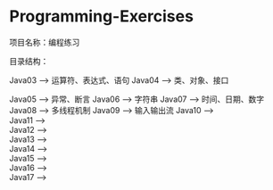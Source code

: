 # Programming-Exercises
项目名称：编程练习

目录结构：

Java03    ——>    运算符、表达式、语句
Java04    ——>    类、对象、接口

Java05    ——>    异常、断言
Java06    ——>    字符串
Java07    ——>    时间、日期、数字
Java08    ——>    多线程机制
Java09    ——>    输入输出流
Java10    ——>   
Java11    ——>   
Java12    ——>   
Java13    ——>   
Java14    ——>   
Java15    ——>   
Java16    ——>   
Java17    ——>   